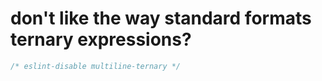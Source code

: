 # don't like the way standard formats ternary expressions?

```js
/* eslint-disable multiline-ternary */
```
